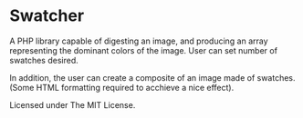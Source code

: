 Swatcher
========

A PHP library capable of digesting an image, and producing an array representing the dominant colors of the image. User can set number of swatches desired. 

In addition, the user can create a composite of an image made of swatches. (Some HTML formatting required to acchieve a nice effect).

Licensed under The MIT License.  